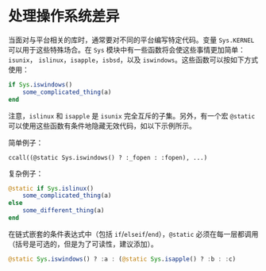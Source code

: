 # 处理操作系统差异

当面对与平台相关的库时，通常要对不同的平台编写特定代码。变量 `Sys.KERNEL` 可以用于这些特殊场合。在 `Sys` 模块中有一些函数将会使这些事情更加简单：`isunix`， `islinux`，`isapple`，`isbsd`，以及 `iswindows`。这些函数可以按如下方式使用：

```julia
if Sys.iswindows()
    some_complicated_thing(a)
end
```

注意，`islinux` 和 `isapple` 是 `isunix` 完全互斥的子集。另外，有一个宏 `@static` 可以使用这些函数有条件地隐藏无效代码，如以下示例所示。

简单例子：

```
ccall((@static Sys.iswindows() ? :_fopen : :fopen), ...)
```

复杂例子：

```julia
@static if Sys.islinux()
    some_complicated_thing(a)
else
    some_different_thing(a)
end
```

在链式嵌套的条件表达式中（包括 `if`/`elseif`/`end`），`@static` 必须在每一层都调用（括号是可选的，但是为了可读性，建议添加）。

```julia
@static Sys.iswindows() ? :a : (@static Sys.isapple() ? :b : :c)
```
